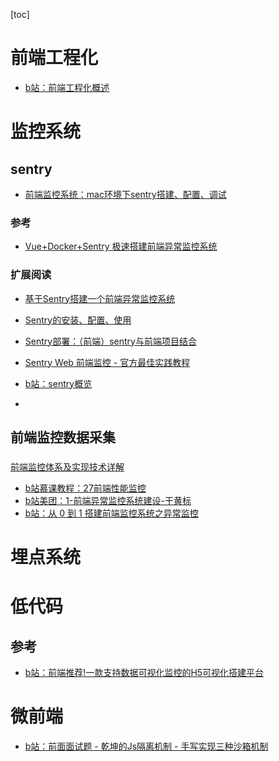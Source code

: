 [toc]

# 前端工程化
* [b站：前端工程化概述](https://www.bilibili.com/video/BV1JQ4y1Z7FB/?spm_id_from=888.80997.embed_other.whitelist&vd_source=c4fe7507ea85461391fe91772b3fbe6f)
[]()

# 监控系统
## sentry
* [前端监控系统：mac环境下sentry搭建、配置、调试](/project2023/demoSentry/oldSentry/index.md)
### 参考
* [Vue+Docker+Sentry 极速搭建前端异常监控系统](https://www.bilibili.com/video/BV1UZ4y1p7MF/?spm_id_from=333.999.0.0&vd_source=c4fe7507ea85461391fe91772b3fbe6f)
### 扩展阅读
* [基于Sentry搭建一个前端异常监控系统](https://www.jianshu.com/p/81a61fbb5c50)
* [Sentry的安装、配置、使用](https://www.cnblogs.com/deali/p/16508385.html)
* [Sentry部署：（前端）sentry与前端项目结合](https://blog.csdn.net/zzddada/article/details/119716725)
* [Sentry Web 前端监控 - 官方最佳实践教程](https://juejin.cn/post/7007607369962094599)
* [b站：sentry概览](https://www.bilibili.com/video/BV1R84y1Y7WB/?spm_id_from=333.788.recommend_more_video.2&vd_source=c4fe7507ea85461391fe91772b3fbe6f)

* []()
## 前端监控数据采集
### []()
### []()
[前端监控体系及实现技术详解](https://juejin.cn/post/6936562262480158728)
* [b站慕课教程：27前端性能监控](https://www.bilibili.com/video/BV1g8411a7TB?p=5&vd_source=c4fe7507ea85461391fe91772b3fbe6f)
* [b站美团：1-前端异常监控系统建设-干黄标](https://www.bilibili.com/video/BV1yU4y1N7gZ/?spm_id_from=333.788.recommend_more_video.1&vd_source=c4fe7507ea85461391fe91772b3fbe6f)
* [b站：从 0 到 1 搭建前端监控系统之异常监控](https://www.bilibili.com/video/BV1wg411G7jk/?spm_id_from=333.788.recommend_more_video.1&vd_source=c4fe7507ea85461391fe91772b3fbe6f)

# 埋点系统





# 低代码
## 参考
* [b站：前端推荐!一款支持数据可视化监控的H5可视化搭建平台](https://www.bilibili.com/video/BV1k3411k7MV/?spm_id_from=autoNext&vd_source=c4fe7507ea85461391fe91772b3fbe6f)

# 微前端
* [b站：前面面试题 - 乾坤的Js隔离机制 - 手写实现三种沙箱机制](https://www.bilibili.com/video/BV1Gv4y177yn/?spm_id_from=333.999.0.0&vd_source=c4fe7507ea85461391fe91772b3fbe6f)

